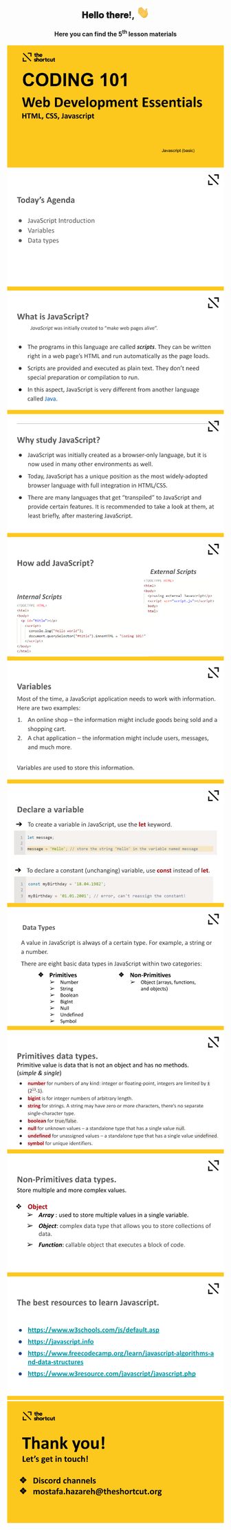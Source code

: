 ﻿<div align="center">
<h2> 𝐇𝐞𝐥𝐥𝐨 𝐭𝐡𝐞𝐫𝐞!, <img src="https://github.com/ABSphreak/ABSphreak/blob/master/gifs/Hi.gif" width="30px"></h2>
<h4>Here you can find the 5<sup>th</sup> lesson materials</h4>
</div>

![slide1](img/0001.png)
![slide2](img/0002.png)
![slide3](img/0003.png)
![slide4](img/0004.png)
![slide5](img/0005.png)
![slide6](img/0006.png)
![slide7](img/0007.png)
![slide8](img/0008.png)
![slide9](img/0009.png)
![slide10](img/0010.png)
![slide11](img/0011.png)
![slide12](img/0012.png)



